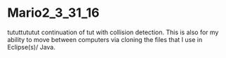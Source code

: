 # Mario2_3_31_16
tututtututut
continuation of tut with collision detection.
This is also for my ability to move between computers via cloning the files that I use in Eclipse(s)/ Java.

